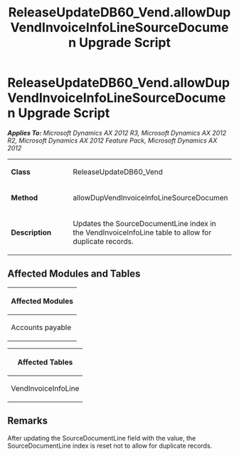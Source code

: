 ﻿---
title: ReleaseUpdateDB60_Vend.allowDupVendInvoiceInfoLineSourceDocumen Upgrade Script
TOCTitle: ReleaseUpdateDB60_Vend.allowDupVendInvoiceInfoLineSourceDocumen Upgrade Script
ms:assetid: 28ec7fca-edd7-7816-85d4-0d3213ba5efc
ms:mtpsurl: https://msdn.microsoft.com/en-us/library/JJ735882(v=AX.60)
ms:contentKeyID: 49707300
ms.date: 05/18/2015
mtps_version: v=AX.60
---

# ReleaseUpdateDB60\_Vend.allowDupVendInvoiceInfoLineSourceDocumen Upgrade Script 


_**Applies To:** Microsoft Dynamics AX 2012 R3, Microsoft Dynamics AX 2012 R2, Microsoft Dynamics AX 2012 Feature Pack, Microsoft Dynamics AX 2012_

<table>
<colgroup>
<col style="width: 50%" />
<col style="width: 50%" />
</colgroup>
<tbody>
<tr class="odd">
<td><p><strong>Class</strong></p></td>
<td><p>ReleaseUpdateDB60_Vend</p></td>
</tr>
<tr class="even">
<td><p><strong>Method</strong></p></td>
<td><p>allowDupVendInvoiceInfoLineSourceDocumen</p></td>
</tr>
<tr class="odd">
<td><p><strong>Description</strong></p></td>
<td><p>Updates the SourceDocumentLine index in the VendInvoiceInfoLine table to allow for duplicate records.</p></td>
</tr>
</tbody>
</table>


## Affected Modules and Tables

<table>
<colgroup>
<col style="width: 100%" />
</colgroup>
<thead>
<tr class="header">
<th><p>Affected Modules</p></th>
</tr>
</thead>
<tbody>
<tr class="odd">
<td><p>Accounts payable</p></td>
</tr>
</tbody>
</table>


<table>
<colgroup>
<col style="width: 100%" />
</colgroup>
<thead>
<tr class="header">
<th><p>Affected Tables</p></th>
</tr>
</thead>
<tbody>
<tr class="odd">
<td><p>VendInvoiceInfoLine</p></td>
</tr>
</tbody>
</table>


## Remarks

After updating the SourceDocumentLine field with the value, the SourceDocumentLine index is reset not to allow for duplicate records.

  


